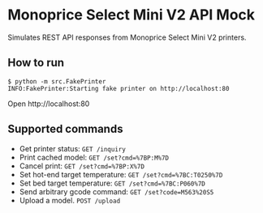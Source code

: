 # Monoprice Select Mini V2 API Mock

Simulates REST API responses from Monoprice Select Mini V2 printers.

## How to run

```shell 
$ python -m src.FakePrinter
INFO:FakePrinter:Starting fake printer on http://localhost:80
```

Open http://localhost:80

## Supported commands

* Get printer status: `GET /inquiry`
* Print cached model: `GET /set?cmd=%7BP:M%7D`
* Cancel print: `GET /set?cmd=%7BP:X%7D`
* Set hot-end target temperature: `GET /set?cmd=%7BC:T0250%7D`
* Set bed target temperature: `GET /set?cmd=%7BC:P060%7D`
* Send arbitrary gcode command: `GET /set?code=M563%20S5`
* Upload a model. `POST /upload`